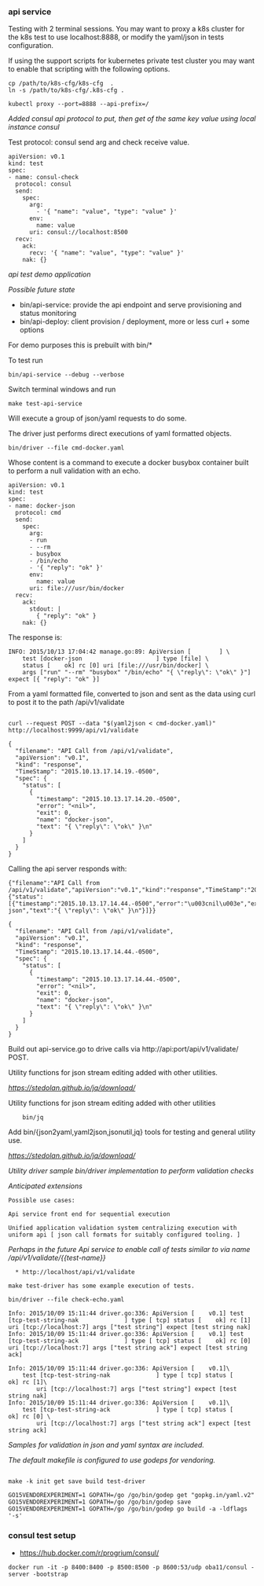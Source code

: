 ### api service 

Testing with 2 terminal sessions. You may want to proxy a k8s cluster
for the k8s test to use localhost:8888, or modify the yaml/json in
tests configuration.


If using the support scripts for kubernetes private test cluster you
may want to enable that scripting with the following options.

```
cp /path/to/k8s-cfg/k8s-cfg  .
ln -s /path/to/k8s-cfg/.k8s-cfg .
```


```
kubectl proxy --port=8888 --api-prefix=/
```

*Added consul api protocol to put, then get of the same key value using local instance consul*

Test protocol: consul send arg and check receive value.

```
apiVersion: v0.1
kind: test
spec:
- name: consul-check
  protocol: consul
  send:
    spec:
      arg:
        - '{ "name": "value", "type": "value" }'
      env:
        name: value
      uri: consul://localhost:8500
  recv:
    ack: 
      recv: '{ "name": "value", "type": "value" }'
    nak: {}
```

*api test demo application*

*Possible future state* 

* bin/api-service: provide the api endpoint and serve provisioning and status monitoring
* bin/api-deploy: client provision / deployment, more or less curl + some options

For demo purposes this is prebuilt with bin/* 

To test run

```
bin/api-service --debug --verbose
```

Switch terminal windows and run

```
make test-api-service
```

Will execute a group of json/yaml requests to do some.


The driver just performs direct executions of yaml formatted objects.

```
bin/driver --file cmd-docker.yaml
```

Whose content is a command to execute a docker busybox container built
to perform a null validation with an echo.

```
apiVersion: v0.1
kind: test
spec:
- name: docker-json
  protocol: cmd
  send:
    spec:
      arg:
      - run
      - --rm
      - busybox
      - /bin/echo
      - '{ "reply": "ok" }'
      env:
        name: value
      uri: file:///usr/bin/docker
  recv:
    ack:
      stdout: |
        { "reply": "ok" }
    nak: {}
```

The response is:

```
INFO: 2015/10/13 17:04:42 manage.go:89: ApiVersion [        ] \
    test [docker-json                     ] type [file] \
    status [    ok] rc [0] uri [file:///usr/bin/docker] \
    args ["run" "--rm" "busybox" "/bin/echo" "{ \"reply\": \"ok\" }"] expect [{ "reply": "ok" }]

```

From a yaml formatted file, converted to json and sent as the data
using curl to post it to the path /api/v1/validate


```

curl --request POST --data "$(yaml2json < cmd-docker.yaml)" http://localhost:9999/api/v1/validate

{
  "filename": "API Call from /api/v1/validate",
  "apiVersion": "v0.1",
  "kind": "response",
  "TimeStamp": "2015.10.13.17.14.19.-0500",
  "spec": {
    "status": [
      {
        "timestamp": "2015.10.13.17.14.20.-0500",
        "error": "<nil>",
        "exit": 0,
        "name": "docker-json",
        "text": "{ \"reply\": \"ok\" }\n"
      }
    ]
  }
}

```


Calling the api server responds with:

```
{"filename":"API Call from /api/v1/validate","apiVersion":"v0.1","kind":"response","TimeStamp":"2015.10.13.17.14.44.-0500","spec":{"status":[{"timestamp":"2015.10.13.17.14.44.-0500","error":"\u003cnil\u003e","exit":0,"name":"docker-json","text":"{ \"reply\": \"ok\" }\n"}]}}

```

```
{
  "filename": "API Call from /api/v1/validate",
  "apiVersion": "v0.1",
  "kind": "response",
  "TimeStamp": "2015.10.13.17.14.44.-0500",
  "spec": {
    "status": [
      {
        "timestamp": "2015.10.13.17.14.44.-0500",
        "error": "<nil>",
        "exit": 0,
        "name": "docker-json",
        "text": "{ \"reply\": \"ok\" }\n"
      }
    ]
  }
}
```

Build out api-service.go to drive calls via http://api:port/api/v1/validate/ POST.

Utility functions for json stream editing added with other utilities.

*https://stedolan.github.io/jq/download/*

Utility functions for json stream editing added with other utilities

        bin/jq

Add bin/{json2yaml,yaml2json,jsonutil,jq} tools for testing and general
utility use.

*https://stedolan.github.io/jq/download/*

*Utility driver sample bin/driver implementation to perform validation checks*

*Anticipated extensions*

```
Possible use cases:

Api service front end for sequential execution

Unified application validation system centralizing execution with
uniform api [ json call formats for suitably configured tooling. ]

```

*Perhaps in the future Api service to enable call of tests similar to via name /api/v1/validate/{{test-name}}*

```
  * http://localhost/api/v1/validate

```

```
make test-driver has some example execution of tests.
```

```
bin/driver --file check-echo.yaml

Info: 2015/10/09 15:11:44 driver.go:336: ApiVersion [    v0.1] test [tcp-test-string-nak             ] type [ tcp] status [    ok] rc [1] uri [tcp://localhost:7] args ["test string"] expect [test string nak]
Info: 2015/10/09 15:11:44 driver.go:336: ApiVersion [    v0.1] test [tcp-test-string-ack             ] type [ tcp] status [    ok] rc [0] uri [tcp://localhost:7] args ["test string ack"] expect [test string ack]
```

```
Info: 2015/10/09 15:11:44 driver.go:336: ApiVersion [    v0.1]\
    test [tcp-test-string-nak             ] type [ tcp] status [    ok] rc [1]\
        uri [tcp://localhost:7] args ["test string"] expect [test string nak]
Info: 2015/10/09 15:11:44 driver.go:336: ApiVersion [    v0.1]\
    test [tcp-test-string-ack             ] type [ tcp] status [    ok] rc [0] \
        uri [tcp://localhost:7] args ["test string ack"] expect [test string ack]

```


*Samples for validation in json and yaml syntax are included.*

*The default makefile is configured to use godeps for vendoring.*

```

make -k init get save build test-driver

GO15VENDOREXPERIMENT=1 GOPATH=/go /go/bin/godep get "gopkg.in/yaml.v2" 
GO15VENDOREXPERIMENT=1 GOPATH=/go /go/bin/godep save
GO15VENDOREXPERIMENT=1 GOPATH=/go /go/bin/godep go build -a -ldflags '-s'

```

### consul test setup

* https://hub.docker.com/r/progrium/consul/

```
docker run -it -p 8400:8400 -p 8500:8500 -p 8600:53/udp oba11/consul -server -bootstrap
```
